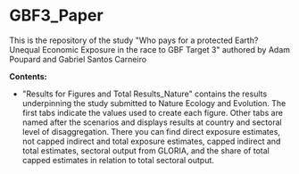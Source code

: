 # GBF3_Paper
This is the repository of the study "Who pays for a protected Earth? Unequal Economic Exposure in the race to GBF Target 3" authored by Adam Poupard and Gabriel Santos Carneiro

**Contents:**

- "Results for Figures and Total Results_Nature" contains the results underpinning the study submitted to Nature Ecology and Evolution. The first tabs indicate the values used to create each figure. Other tabs are named after the scenarios and displays results at country and sectoral level of disaggregation. There you can find direct exposure estimates, not capped indirect and total exposure estimates, capped indirect and total estimates, sectoral output from GLORIA, and the share of total capped estimates in relation to total sectoral output. 
